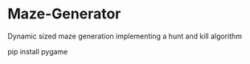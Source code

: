 # Maze-Generator
Dynamic sized maze generation implementing a hunt and kill algorithm


pip install pygame
